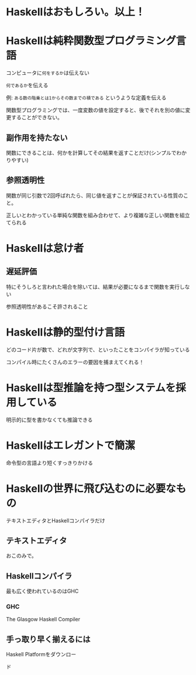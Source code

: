 # Haskellはおもしろい。以上！

# Haskellは純粋関数型プログラミング言語

コンピュータに`何をするか`は伝えない

`何であるか`を伝える

例: `ある数の階乗とは1からその数までの積である` というような定義を伝える

関数型プログラミングでは、一度変数の値を設定すると、後でそれを別の値に変更することができない。

## 副作用を持たない

関数にできることは、何かを計算してその結果を返すことだけ(シンプルでわかりやすい)

## 参照透明性

関数が同じ引数で2回呼ばれたら、同じ値を返すことが保証されている性質のこと。


正しいとわかっている単純な関数を組み合わせて、より複雑な正しい関数を組立てられる

# Haskellは怠け者

## 遅延評価

特にそうしろと言われた場合を除いては、結果が必要になるまで関数を実行しない

参照透明性があるこそ許されること

# Haskellは静的型付け言語

どのコード片が数で、どれが文字列で、といったことをコンパイラが知っている

コンパイル時にたくさんのエラーの要因を捕まえてくれる！

# Haskellは型推論を持つ型システムを採用している

明示的に型を書かなくても推論できる

# Haskellはエレガントで簡潔

命令型の言語より短くすっきりかける

# Haskellの世界に飛び込むのに必要なもの

テキストエディタとHaskellコンパイラだけ

## テキストエディタ

おこのみで。

## Haskellコンパイラ

最も広く使われているのはGHC

### GHC

The Glasgow Haskell Compiler

## 手っ取り早く揃えるには

Haskell Platformをダウンロー

ド
